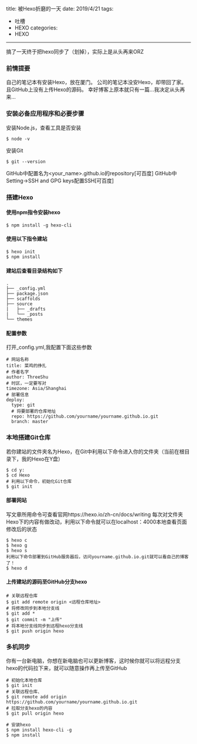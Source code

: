 title: 被Hexo折磨的一天
date: 2019/4/21
tags: 
- 吐槽
- HEXO
categories:
- HEXO
---
搞了一天终于把hexo同步了（划掉），实际上是从头再来ORZ

### 前情提要
自己的笔记本有安装Hexo，放在厦门。
公司的笔记本没安Hexo，却带回了家。
且GitHub上没有上传Hexo的源码。
幸好博客上原本就只有一篇...我决定从头再来...

### 安装必备应用程序和必要步骤
安装Node.js，查看工具是否安装
```
$ node -v
```
安装Git
```
$ git --version
```
GitHub中配置名为<your_name>.github.io的repository[可百度]
GitHub中Setting->SSH and GPG keys配置SSH[可百度]


### 搭建Hexo
#### 使用npm指令安装hexo
```
$ npm install -g hexo-cli
```

#### 使用以下指令建站
```
$ hexo init   
$ npm install
```

#### 建站后查看<folder>目录结构如下
```
.
├── _config.yml
├── package.json
├── scaffolds
├── source
|   ├── _drafts
|   └── _posts
└── themes
```
#### 配置参数
打开_config.yml,我配置下面这些参数
```
# 网站名称
title: 菜鸡的挣扎
# 作者名字
author: ThreeShu
# 时区，一定要写对
timezone: Asia/Shanghai
# 部署信息
deploy:
  type: git
  # 将要部署的仓库地址
  repo: https://github.com/yourname/yourname.github.io.git
  branch: master
 ```

### 本地搭建Git仓库
若你建站的文件夹名为Hexo，在Git中利用以下命令进入你的文件夹（当前在根目录下，我的Hexo在Y盘）
```
$ cd y:
$ cd Hexo
# 利用以下命令，初始化Git仓库
$ git init
```

#### 部署网站
写文章所用命令可查看官网https://hexo.io/zh-cn/docs/writing
每次对文件夹Hexo下的内容有做改动，利用以下命令就可以在localhost：4000本地查看页面修改后的状态
```
$ hexo c
$ hexo g
$ hexo s
利用以下命令部署到GitHub服务器后，访问yourname.github.io.git就可以看自己的博客了！
$ hexo d
```

#### 上传建站的源码至GitHub分支hexo
```
# 关联远程仓库
$ git add remote origin <远程仓库地址>
# 将修改同步到本地分支线
$ git add *
$ git commit -m "上传"
# 将本地分支线同步到远程hexo分支线
$ git push origin hexo
```

### 多机同步
你有一台新电脑，你想在新电脑也可以更新博客，这时候你就可以将远程分支hexo的代码拉下来，就可以随意操作再上传至GitHub
```
# 初始化本地仓库
$ git init
# 关联远程仓库、
$ git remote add origin https://github.com/yourname/yourname.github.io.git
# 拉取分支hexo的内容
$ git pull origin hexo

# 安装hexo
$ npm install hexo-cli -g
$ npm install
```








